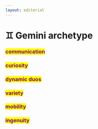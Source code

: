 ```yaml
---
layout: editorial
---
```


# ♊️ Gemini archetype

### <mark style="color:purple;">communication</mark>

### <mark style="color:purple;">curiosity</mark>

### <mark style="color:purple;">dynamic duos</mark>

### <mark style="color:purple;">variety</mark>

### <mark style="color:purple;">mobility</mark>

### <mark style="color:purple;">ingenuity</mark>
